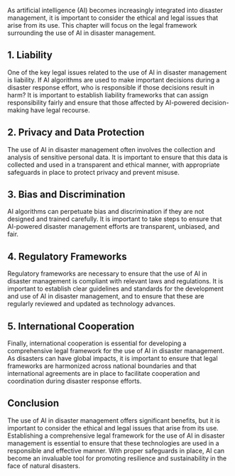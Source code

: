 
As artificial intelligence (AI) becomes increasingly integrated into disaster management, it is important to consider the ethical and legal issues that arise from its use. This chapter will focus on the legal framework surrounding the use of AI in disaster management.

1\. Liability
------------

One of the key legal issues related to the use of AI in disaster management is liability. If AI algorithms are used to make important decisions during a disaster response effort, who is responsible if those decisions result in harm? It is important to establish liability frameworks that can assign responsibility fairly and ensure that those affected by AI-powered decision-making have legal recourse.

2\. Privacy and Data Protection
------------------------------

The use of AI in disaster management often involves the collection and analysis of sensitive personal data. It is important to ensure that this data is collected and used in a transparent and ethical manner, with appropriate safeguards in place to protect privacy and prevent misuse.

3\. Bias and Discrimination
--------------------------

AI algorithms can perpetuate bias and discrimination if they are not designed and trained carefully. It is important to take steps to ensure that AI-powered disaster management efforts are transparent, unbiased, and fair.

4\. Regulatory Frameworks
------------------------

Regulatory frameworks are necessary to ensure that the use of AI in disaster management is compliant with relevant laws and regulations. It is important to establish clear guidelines and standards for the development and use of AI in disaster management, and to ensure that these are regularly reviewed and updated as technology advances.

5\. International Cooperation
----------------------------

Finally, international cooperation is essential for developing a comprehensive legal framework for the use of AI in disaster management. As disasters can have global impacts, it is important to ensure that legal frameworks are harmonized across national boundaries and that international agreements are in place to facilitate cooperation and coordination during disaster response efforts.

Conclusion
----------

The use of AI in disaster management offers significant benefits, but it is important to consider the ethical and legal issues that arise from its use. Establishing a comprehensive legal framework for the use of AI in disaster management is essential to ensure that these technologies are used in a responsible and effective manner. With proper safeguards in place, AI can become an invaluable tool for promoting resilience and sustainability in the face of natural disasters.
